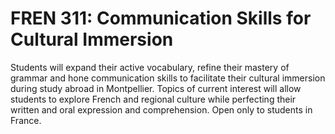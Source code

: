 # FREN 311: Communication Skills for Cultural Immersion

Students will expand their active vocabulary, refine their mastery of grammar and hone communication skills to facilitate their cultural immersion during study abroad in Montpellier. Topics of current interest will allow students to explore French and regional culture while perfecting their written and oral expression and comprehension. Open only to students in France.